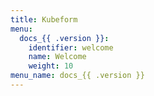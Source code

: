 ```yaml
---
title: Kubeform
menu:
  docs_{{ .version }}:
    identifier: welcome
    name: Welcome
    weight: 10
menu_name: docs_{{ .version }}
---
```

